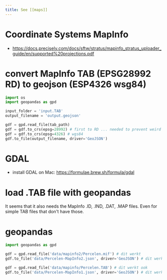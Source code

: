 ```yaml
---
title: See [[maps]]
---
```


# Coordinate Systems MapInfo
* https://docs.precisely.com/docs/sftw/stratus/mapinfo_stratus_uploader_guide/en/supported%20projections.pdf

# convert MapInfo TAB (EPSG28992 RD) to geojson (ESP4326 wsg84)
```python
import os
import geopandas as gpd

input_folder = 'input.TAB'
output_filename = 'output.geojson'

gdf = gpd.read_file(tab_path)
gdf = gdf.to_crs(epsg=28992) # first to RD ... needed to prevent weird offset
gdf = gdf.to_crs(epsg=4326) # wgs84
gdf.to_file(output_filename, driver='GeoJSON')
```


# GDAL
* install GDAL on Mac: https://formulae.brew.sh/formula/gdal

# load .TAB file with geopandas
It seems that it also needs the MapInfo .ID, .IND, .DAT, .MAP files. Even for simple TAB files that don't have those.

# geopandas
```python
import geopandas as gpd

gdf = gpd.read_file('data/mapinfo2/Percelen.mif') # dit werkt
gdf.to_file('data/Percelen-MapInfo2.json', driver='GeoJSON') # dit werkt

gdf = gpd.read_file('data/mapinfo/Percelen.TAB') # dit werkt ook
gdf.to_file('data/Percelen-MapInfo1.json', driver='GeoJSON') # dit werkt ook
```

